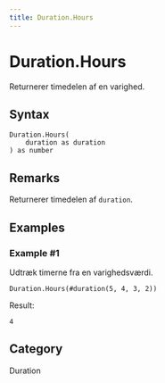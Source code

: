 ```yaml
---
title: Duration.Hours
---
```


# Duration.Hours


Returnerer timedelen af en varighed.


## Syntax

```powerquery
Duration.Hours(
    duration as duration
) as number
```


## Remarks

Returnerer timedelen af <code>duration</code>.


## Examples

### Example #1 
Udtræk timerne fra en varighedsværdi.
```powerquery
Duration.Hours(#duration(5, 4, 3, 2))
```

Result: 
```powerquery
4
```




## Category
Duration
